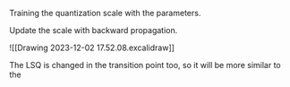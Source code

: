 Training the quantization scale with the parameters.

Update the scale with backward propagation.

![[Drawing 2023-12-02 17.52.08.excalidraw]]

The LSQ is changed in the transition point too, so it will be more similar to the 